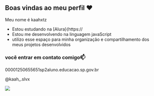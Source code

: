 ## Boas vindas ao meu perfil ❤️

Meu nome é kaahxtz

- Estou estudando na [Alura}(https://
- Estou me desenvolvendo na linguagem javaScript
- utilizo esse espaço para minha organização e compartilhamento dos meus projetos desenvolvidos

### você entrar em contato comigo📫

00001250655651sp2aluno.educacao.sp.gov.br

@kaah_.slvx

![](https://media.tenor.com/tIX2OJXIzr8AAAAM/kelly-free-fire.gif)
